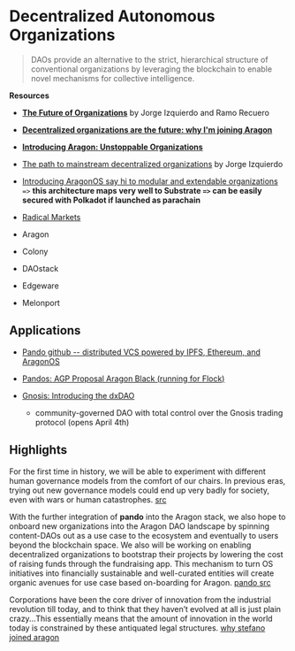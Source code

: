 # Decentralized Autonomous Organizations
> DAOs provide an alternative to the strict, hierarchical structure of conventional organizations by leveraging the blockchain to enable novel mechanisms for collective intelligence.

**Resources**
* **[The Future of Organizations](http://blog.aragon.one/the-future-of-organizations/)** by Jorge Izquierdo and Ramo Recuero
* **[Decentralized organizations are the future: why I'm joining Aragon](https://medium.com/@stefanobernardi/decentralized-organizations-are-the-future-why-im-joining-aragon-52ddd339ed2e)**
* **[Introducing Aragon: Unstoppable Organizations](https://medium.com/aragondec/introducing-aragon-unstoppable-companies-58c1fd2d00ce)**
* [The path to mainstream decentralized organizations](https://medium.com/aragondec/the-path-to-mainstream-decentralized-organizations-d95a89d3cac4) by Jorge Izquierdo
* [Introducing AragonOS say hi to modular and extendable organizations](https://medium.com/aragondec/introducing-aragonos-say-hi-to-modular-and-extendable-organizations-8555af1076f3) `=>` **this architecture maps very well to Substrate `=>` can be easily secured with Polkadot if launched as parachain**

* [Radical Markets](../Economics/RadicalXChange/)
* Aragon
* Colony
* DAOstack
* Edgeware
* Melonport

## Applications

* [Pando github -- distributed VCS powered by IPFS, Ethereum, and AragonOS](https://github.com/pandonetwork/pando)
* [Pandos: AGP Proposal Aragon Black (running for Flock)](https://medium.com/pando-network/announcing-pandos-agp-proposal-aragon-black-78ce0b805dae)

* [Gnosis: Introducing the dxDAO](https://blog.gnosis.pm/introducing-the-dxdao-27ec4301eced)
    * community-governed DAO with total control over the Gnosis trading protocol (opens April 4th)

## Highlights

For the first time in history, we will be able to experiment with different human governance models from the comfort of our chairs. In previous eras, trying out new governance models could end up very badly for society, even with wars or human catastrophes. [src](https://medium.com/aragondec/introducing-aragonos-say-hi-to-modular-and-extendable-organizations-8555af1076f3)

With the further integration of **pando** into the Aragon stack, we also hope to onboard new organizations into the Aragon DAO landscape by spinning content-DAOs out as a use case to the ecosystem and eventually to users beyond the blockchain space. We also will be working on enabling decentralized organizations to bootstrap their projects by lowering the cost of raising funds through the fundraising app. This mechanism to turn OS initiatives into financially sustainable and well-curated entities will create organic avenues for use case based on-boarding for Aragon. [pando src](https://medium.com/pando-network/announcing-pandos-agp-proposal-aragon-black-78ce0b805dae)

Corporations have been the core driver of innovation from the industrial revolution till today, and to think that they haven’t evolved at all is just plain crazy...This essentially means that the amount of innovation in the world today is constrained by these antiquated legal structures. [why stefano joined aragon](https://medium.com/@stefanobernardi/decentralized-organizations-are-the-future-why-im-joining-aragon-52ddd339ed2e)